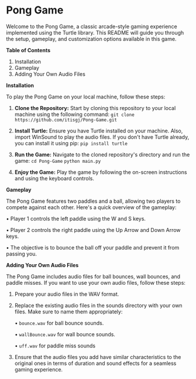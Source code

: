 # Pong Game

Welcome to the Pong Game, a classic arcade-style gaming experience implemented using the Turtle library. This README will guide you through the setup, gameplay, and customization options available in this game.

**Table of Contents**

1. Installation
2. Gameplay
3. Adding Your Own Audio Files


**Installation**

To play the Pong Game on your local machine, follow these steps:

1. **Clone the Repository:** Start by cloning this repository to your local machine using the following command:
`git clone https://github.com/itisgj/Pong-Game.git`

2. **Install Turtle:** Ensure you have Turtle installed on your machine. Also, import WinSound to play the audio files. If you don't have Turtle already, you can install it using pip:
`pip install turtle`

3. **Run the Game:** Navigate to the cloned repository's directory and run the game:
`cd Pong-Game`
`python main.py`

4. **Enjoy the Game:** Play the game by following the on-screen instructions and using the keyboard controls.


**Gameplay**

The Pong Game features two paddles and a ball, allowing two players to compete against each other. Here's a quick overview of the gameplay:

• Player 1 controls the left paddle using the W and S keys.

• Player 2 controls the right paddle using the Up Arrow and Down Arrow keys.

• The objective is to bounce the ball off your paddle and prevent it from passing you.


**Adding Your Own Audio Files**

The Pong Game includes audio files for ball bounces, wall bounces, and paddle misses. If you want to use your own audio files, follow these steps:

1. Prepare your audio files in the WAV format.
2. Replace the existing audio files in the sounds directory with your own files. Make sure to name them appropriately:

    •  `bounce.wav` for ball bounce sounds.
   
    •  `wallBounce.wav` for wall bounce sounds.
   
    •  `uff.wav` for paddle miss sounds
3. Ensure that the audio files you add have similar characteristics to the original ones in terms of duration and sound effects for a seamless gaming experience.
